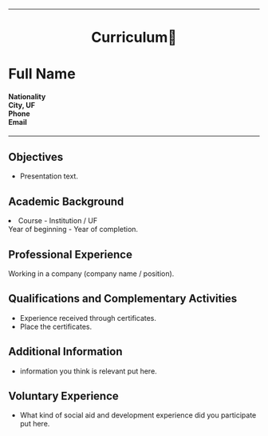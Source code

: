 ---
 <h1 align = "center"> Curriculum📄 </h1>
 <h1> Full Name </h1>
 <h4> Nationality <br>
  City, UF 
<br> Phone <br> 
Email <br>
 </h4>

 --- 

## Objectives

 - Presentation text.  

## Academic Background 

<li> Course - Institution / UF <br> 
Year of beginning - Year of completion.</li> 

## Professional Experience 

Working in a company (company name / position).  

## Qualifications and Complementary Activities 

- Experience received through certificates. 
 - Place the certificates.  

## Additional Information 

- information you think is relevant put here. 

 ## Voluntary Experience 

- What kind of social aid and development experience did you participate put here.
